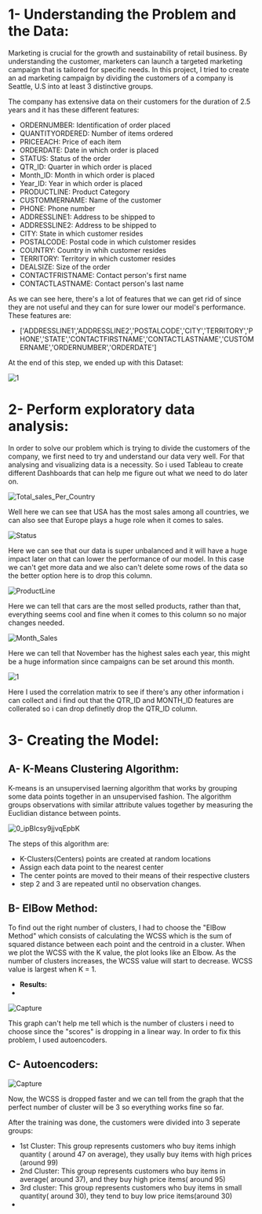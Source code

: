 # **1- Understanding the Problem and the Data:**
  Marketing is crucial for the growth and sustainability of retail business. By understanding the customer, marketers can launch a targeted marketing campaign that is tailored for specific needs. In this project, I tried to create an ad marketing campaign by dividing the customers of a company is Seattle, U.S into at least 3 distinctive groups.

The company has extensive data on their customers for the duration of 2.5 years and it has these different features:

- ORDERNUMBER: Identification of order placed
- QUANTITYORDERED: Number of items ordered
- PRICEEACH: Price of each item
- ORDERDATE: Date in which order is placed
- STATUS: Status of the order
- QTR_ID: Quarter in which order is placed
- Month_ID: Month in which order is placed
- Year_ID: Year in which order is placed
- PRODUCTLINE: Product Category
- CUSTOMMERNAME: Name of the customer
- PHONE: Phone number
- ADDRESSLINE1: Address to be shipped to
- ADDRESSLINE2: Address to be shipped to
- CITY: State in which customer resides
- POSTALCODE: Postal code in which culstomer resides
- COUNTRY: Country in whih customer resides
- TERRITORY: Territory in which customer resides
- DEALSIZE: Size of the order
- CONTACTFRISTNAME: Contact person's first name
- CONTACTLASTNAME: Contact person's last name

As we can see here, there's a lot of features that we can get rid of since they are not useful and they can for sure lower our model's performance. These features are:
- ['ADDRESSLINE1','ADDRESSLINE2','POSTALCODE','CITY','TERRITORY','PHONE','STATE','CONTACTFIRSTNAME','CONTACTLASTNAME','CUSTOMERNAME','ORDERNUMBER','ORDERDATE']

At the end of this step, we ended up with this Dataset:

![1](https://user-images.githubusercontent.com/103439643/188916330-a59a104c-a6b8-4202-a8d6-d6a6ae44019f.PNG)

# **2- Perform exploratory data analysis:**

In order to solve our problem which is trying to divide the customers of the company, we first need to try and understand our data very well. For that analysing and visualizing data is a necessity. So i used Tableau to create different Dashboards that can help me figure out what we need to do later on.

![Total_sales_Per_Country](https://user-images.githubusercontent.com/103439643/188928108-3bd29ec7-1bd6-4326-9f31-308fea84fe44.png)

Well here we can see that USA has the most sales among all countries, we can also see that Europe plays a huge role when it comes to sales.


![Status](https://user-images.githubusercontent.com/103439643/188928843-b828ad7e-b491-4a66-b8d6-7e0a5fea76c1.png)

Here we can see that our data is super unbalanced and it will have a huge impact later on that can lower the performance of our model. In this case we can't get more data and we also can't delete some rows of the data so the better option here is to drop this column.

![ProductLine](https://user-images.githubusercontent.com/103439643/188929489-3780b2dd-f580-422c-8a62-71828e53b243.png)

Here we can tell that cars are the most selled products, rather than that, everything seems cool and fine when it comes to this column so no major changes needed.

![Month_Sales](https://user-images.githubusercontent.com/103439643/188930206-e7ff8ffc-d1e1-4b8e-853d-3d88380a78f2.png)

Here we can tell that November has the highest sales each year, this might be a huge information since campaigns can be set around this month.

![1](https://user-images.githubusercontent.com/103439643/188930994-18ad83ee-a7b7-442c-8dca-cf55b1c472f8.PNG)

Here I used the correlation matrix to see if there's any other information i can collect and i find out that the QTR_ID and MONTH_ID features are collerated so i can drop definetly drop the QTR_ID column.

# **3- Creating the Model:**
## **A- K-Means Clustering Algorithm:**
K-means is an unsupervised laerning algorithm that works by grouping some data points together in an unsupervised fashion. The algorithm groups observations with similar attribute values together by measuring the Euclidian distance between points.

![0_ipBIcsy9jjvqEpbK](https://user-images.githubusercontent.com/103439643/188952482-7e63e3e1-d4dc-4547-90fc-96d05e5df2ae.png)

The steps of this algorithm are:
- K-Clusters(Centers) points are created at random locations
- Assign each data point to the nearest center
- The center points are moved to their means of their respective clusters
- step 2 and 3 are repeated until no observation changes.

## **B- ElBow Method:**

To find out the right number of clusters, I had to choose the "ElBow Method" which consists of calculating the WCSS which is the sum of squared distance between each point and the centroid in a cluster. When we plot the WCSS with the K value, the plot looks like an Elbow. As the number of clusters increases, the WCSS value will start to decrease. WCSS value is largest when K = 1.

- **Results:**
- 
![Capture](https://user-images.githubusercontent.com/103439643/188954241-5c026770-7bb4-412b-8e26-b6df91f7cf46.PNG)

This graph can't help me tell which is the number of clusters i need to choose since the "scores" is dropping in a linear way. In order to fix this problem, I used autoencoders.
## **C- Autoencoders:**

![Capture](https://user-images.githubusercontent.com/103439643/188968081-59c72d38-0a2b-4053-9ee3-5adfe757675c.PNG)

Now, the WCSS is dropped faster and we can tell from  the graph that the perfect number of cluster will be 3 so everything works fine so far.

After the training was done, the customers were divided into 3 seperate groups:
- 1st Cluster: This group represents customers who buy items inhigh quantity ( around 47 on average), they usally buy items with high prices (around 99)
- 2nd Cluster: This group represents customers who buy items  in average( around 37), and they buy high price items( around 95)
- 3rd cluster: This group represents customers who buy items in small quantity( around 30), they tend to buy low price items(around 30)
- 
